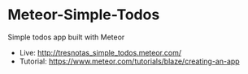 # Meteor-Simple-Todos
Simple todos app built with Meteor
- Live: http://tresnotas_simple_todos.meteor.com/
- Tutorial: https://www.meteor.com/tutorials/blaze/creating-an-app

